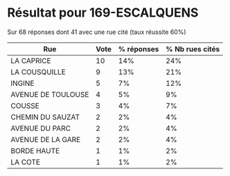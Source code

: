 # Résultat pour 169-ESCALQUENS

Sur 68 réponses dont 41 avec une rue cité (taux réussite 60%)

| Rue | Vote | % réponses | % Nb rues cités|
|-----|------|------------|----------------|
| LA CAPRICE | 10 | 14% | 24%|
| LA COUSQUILLE | 9 | 13% | 21%|
| INGINE | 5 | 7% | 12%|
| AVENUE DE TOULOUSE | 4 | 5% | 9%|
| COUSSE | 3 | 4% | 7%|
| CHEMIN DU SAUZAT | 2 | 2% | 4%|
| AVENUE DU PARC | 2 | 2% | 4%|
| AVENUE DE LA GARE | 2 | 2% | 4%|
| BORDE HAUTE | 1 | 1% | 2%|
| LA COTE | 1 | 1% | 2%|
